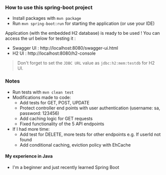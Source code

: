 ### How to use this spring-boot project

- Install packages with `mvn package`
- Run `mvn spring-boot:run` for starting the application (or use your IDE)

Application (with the embedded H2 database) is ready to be used ! You can access the url below for testing it :

- Swagger UI : http://localhost:8080/swagger-ui.html
- H2 UI : http://localhost:8080/h2-console

> Don't forget to set the `JDBC URL` value as `jdbc:h2:mem:testdb` for H2 UI.



### Notes
- Run tests with `mvn clean test`
- Modifications made to code:
  - Add tests for GET, POST, UPDATE
  - Protect controller end points with user authentication (username: sa, password: 123456)
  - Add caching logic for GET requests
  - Fixed functionality of the 5 API endpoints
- If I had more time:
  - Add test for DELETE, more tests for other endpoints e.g. If userId not found
  - Add conditional caching, eviction policy with EhCache

#### My experience in Java

- I'm a beginner and just recently learned Spring Boot
